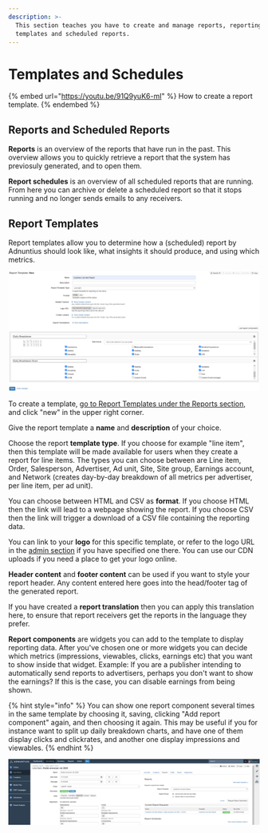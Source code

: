 ```yaml
---
description: >-
  This section teaches you have to create and manage reports, reporting
  templates and scheduled reports.
---
```


# Templates and Schedules

{% embed url="https://youtu.be/91Q9yuK6-mI" %}
How to create a report template.
{% endembed %}

## **Reports and Scheduled Reports**

**Reports** is an overview of the reports that have run in the past. This overview allows you to quickly retrieve a report that the system has previosuly generated, and to open them.

**Report schedules** is an overview of all scheduled reports that are running. From here you can archive or delete a scheduled report so that it stops running and no longer sends emails to any receivers.

## **Report Templates**

Report templates allow you to determine how a (scheduled) report by Adnuntius should look like, what insights it should produce, and using which metrics.

![Example report template for a line item.](<../../../.gitbook/assets/202207 Reports - Report Template.png>)

To create a template, [go to Report Templates under the Reports section](https://admin.adnuntius.com/report-templates), and click "new" in the upper right corner.&#x20;

Give the report template a **name** and **description** of your choice.&#x20;

Choose the report **template type**. If you choose for example "line item", then this template will be made available for users when they create a report for line items. The types you can choose between are Line item, Order, Salesperson, Advertiser, Ad unit, Site, Site group, Earnings account, and Network (creates day-by-day breakdown of all metrics per advertiser, per line item, per ad unit).

You can choose between HTML and CSV as **format**. If you choose HTML then the link will lead to a webpage showing the report. If you choose CSV then the link will trigger a download of a CSV file containing the reporting data.&#x20;

You can link to your **logo** for this specific template, or refer to the logo URL in the [admin section](../admin/) if you have specified one there. You can use our CDN uploads if you need a place to get your logo online.

**Header content** and **footer content** can be used if you want to style your report header. Any content entered here goes into the head/footer tag of the generated report.

If you have created a **report translation** then you can apply this translation here, to ensure that report receivers get the reports in the language they prefer.

**Report components** are widgets you can add to the template to display reporting data. After you've chosen one or more widgets you can decide which metrics (impressions, viewables, clicks, earnings etc) that you want to show inside that widget. Example: If you are a publisher intending to automatically send reports to advertisers, perhaps you don't want to show the earnings? If this is the case, you can disable earnings from being shown.

{% hint style="info" %}
You can show one report component several times in the same template by choosing it, saving, clicking "Add report component" again, and then choosing it again. This may be useful if you for instance want to split up daily breakdown charts, and have one of them display clicks and clickrates, and another one display impressions and viewables.
{% endhint %}

![Once a template is created you can generate a (scheduled) report from for instance a line item.](../../../.gitbook/assets/202003-report-template-line-item-example.png)
